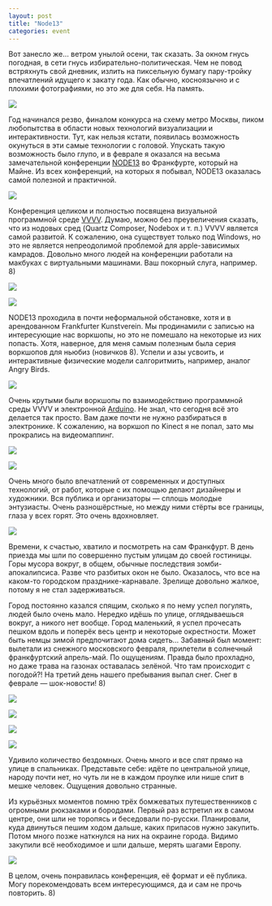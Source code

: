 ```yaml
---
layout: post
title: "Node13"
categories: event
---
```

Вот занесло же… ветром унылой осени, так сказать. За окном гнусь погодная, в сети гнусь избирательно-политическая. Чем не повод встряхнуть свой дневник, излить на пиксельную бумагу пару-тройку впечатлений идущего к закату года. Как обычно, косноязычно и с плохими фотографиями, но это же для себя. На память.

![](https://ic.pics.livejournal.com/quillcraft/13449910/320986/320986_original.jpg)

Год начинался резво, финалом конкурса на схему метро Москвы, пиком любопытства в области новых технологий визуализации и интерактивности. Тут, как нельзя кстати, появилась возможность окунуться в эти самые технологии с головой. Упускать такую возможность было глупо, и в феврале я оказался на весьма замечательной конференции [NODE13](https://node13.vvvv.org/) во Франкфурте, который на Майне. Из всех конференций, на которых я побывал, NODE13 оказалась самой полезной и практичной.

![](https://ic.pics.livejournal.com/quillcraft/13449910/319527/319527_original.jpg)

Конференция целиком и полностью посвящена визуальной программной среде [VVVV](https://vvvv.org/). Думаю, можно без преувеличения сказать, что из нодовых сред (Quartz Composer, Nodebox и т. п.) VVVV является самой развитой. К сожалению, она существует только под Windows, но это не является непреодолимой проблемой для apple-зависимых камрадов. Довольно много людей на конференции работали на макбуках с виртуальными машинами. Ваш покорный слуга, например. 8)

![](https://ic.pics.livejournal.com/quillcraft/13449910/323507/323507_original.jpg)

![](https://ic.pics.livejournal.com/quillcraft/13449910/321388/321388_original.jpg)

NODE13 проходила в почти неформальной обстановке, хотя и в арендованном Frankfurter Kunstverein. Мы продинамили с записью на интересующие нас воркшопы, но это не помешало на некоторые из них попасть. Хотя, наверное, для меня самым полезным была серия воркшопов для ньюбиз (новичков 8). Успели и азы усвоить, и интерактивные физические модели салгоритмить, например, аналог Angry Birds.

![](https://ic.pics.livejournal.com/quillcraft/13449910/321241/321241_original.jpg)

Очень крутыми были воркшопы по взаимодействию программной среды VVVV и электронной [Arduino](https://www.arduino.cc/). Не знал, что сегодня всё это делается так просто. Вам даже почти не нужно разбираться в электронике. К сожалению, на воркшоп по Kinect я не попал, зато мы прокрались на видеомаппинг.

![](https://ic.pics.livejournal.com/quillcraft/13449910/321869/321869_original.jpg)

![](https://ic.pics.livejournal.com/quillcraft/13449910/322271/322271_original.jpg)

Очень много было впечатлений от современных и доступных технологий, от работ, которые с их помощью делают дизайнеры и художники. Вся публика и организаторы — сплошь молодые энтузиасты. Очень разношёрстные, но между ними стёрты все границы, глаза у всех горят. Это очень вдохновляет.

![](https://ic.pics.livejournal.com/quillcraft/13449910/322759/322759_original.jpg)

Времени, к счастью, хватило и посмотреть на сам Франкфурт. В день приезда мы шли по совершенно пустым улицам до своей гостиницы. Горы мусора вокруг, в общем, обычные последствия зомби-апокалипсиса. Разве что разбитых окон не было. Оказалось, что все на каком-то городском празднике-карнавале. Зрелище довольно жалкое, потому я не стал задерживаться.

Город постоянно казался спящим, сколько я по нему успел погулять, людей было очень мало. Нередко идёшь по улице, оглядываешься вокруг, а никого нет вообще. Город маленький, я успел прочесать пешком вдоль и поперёк весь центр и некоторые окрестности. Может быть немцы зимой предпочитают дома сидеть… Забавный был момент: вылетали из снежного московского февраля, прилетели в солнечный франкфуртский апрель-май. По ощущениям. Правда было прохладно, но даже трава на газонах оставалась зелёной. Что там происходит с погодой?! На третий день нашего пребывания выпал снег. Снег в феврале — шок-новости! 8)

![](https://ic.pics.livejournal.com/quillcraft/13449910/324377/324377_original.jpg)

![](https://ic.pics.livejournal.com/quillcraft/13449910/324167/324167_original.jpg)

![](https://ic.pics.livejournal.com/quillcraft/13449910/324008/324008_original.jpg)

![](https://ic.pics.livejournal.com/quillcraft/13449910/324755/324755_original.jpg)

Удивило количество бездомных. Очень много и все спят прямо на улице в спальниках. Представьте себе: идёте по центральной улице, народу почти нет, но чуть ли не в каждом проулке или нише спит в мешке человек. Ощущения довольно странные.

Из курьёзных моментов помню трёх бомжеватых путешественников с огромными рюкзаками и бородами. Первый раз встретил их в самом центре, они шли не торопясь и беседовали по-русски. Планировали, куда двинуться пешим ходом дальше, каких припасов нужно закупить. Потом много позже наткнулся на них на окраине города. Видимо закупили всё необходимое и шли дальше, мерять шагами Европу.

![](https://ic.pics.livejournal.com/quillcraft/13449910/323183/323183_original.jpg)

В целом, очень понравилась конференция, её формат и её публика. Могу порекомендовать всем интересующимся, да и сам не прочь повторить. 8)
